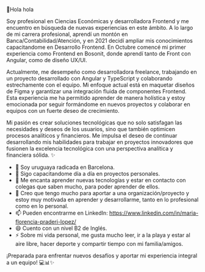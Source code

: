 👋Hola hola

Soy profesional en Ciencias Económicas y desarrolladora Frontend y me encuentro en búsqueda de nuevas experiencias en este ámbito.
A lo largo de mi carrera profesional, aprendí un montón en Banca/Contabilidad/Atención, y en 2021 decidí ampliar mis conocimientos capacitandome en Desarrollo Frontend. En Octubre comencé mi primer experiencia como Frontend en Bosonit, donde aprendí tanto de Front con Angular, como de diseño UX/UI. 

Actualmente, me desempeño como desarrolladora freelance, trabajando en un proyecto desarrollado con Angular y TypeScript y colaborando estrechamente con el equipo. Mi enfoque actual está en maquetar diseños de Figma y garantizar una integración fluida de componentes Frontend. Esta experiencia me ha permitido aprender de manera holística y estoy emocionada por seguir formándome en nuevos proyectos y colaborar en equipos con un fuerte deseo de crecimiento.

Mi pasión es crear soluciones tecnológicas que no solo satisfagan las necesidades y deseos de los usuarios, sino que también optimicen procesos analíticos y financieros. Me impulsa el deseo de continuar desarrollando mis habilidades para trabajar en proyectos innovadores que fusionen la excelencia tecnológica con una perspectiva analítica y financiera sólida. ✨

- 🔭 Soy uruguaya radicada en Barcelona.
- 🌱 Sigo capacitandome día a día en proyectos personales. 
- 👯 Me encanta aprender nuevas tecnologías y estar en contacto con colegas que saben mucho, para poder aprender de ellos.
- 🤔 Creo que tengo mucho para aportar a una organización/proyecto y estoy muy motivada en aprender y desarrollarme, tanto en lo profesional como en lo personal.
- 📫 Pueden encontrarme en LinkedIn:
  https://www.linkedin.com/in/maria-florencia-praderi-lopez/
- 😄 Cuento con un nivel B2 de Inglés.
- ⚡ Sobre mi vida personal, me gusta mucho leer, ir a la playa y estar al aire libre, hacer deporte y compartir tiempo con mi familia/amigos.

¡Preparada para enfrentar nuevos desafíos y aportar mi experiencia integral a un equipo! 💻📊✨
